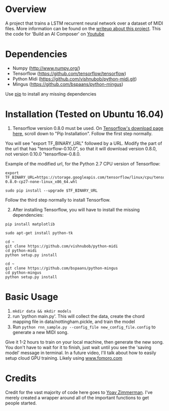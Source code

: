 Overview
============
A project that trains a LSTM recurrent neural network over a dataset of MIDI files. More information can be found on the [writeup about this project](http://yoavz.com/music_rnn/). This the code for 'Build an AI Composer' on [Youtube](https://youtu.be/S_f2qV2_U00)

Dependencies
============

* Numpy (http://www.numpy.org/)
* Tensorflow (https://github.com/tensorflow/tensorflow)
* Python Midi (https://github.com/vishnubob/python-midi.git)
* Mingus (https://github.com/bspaans/python-mingus)

Use [pip](https://pypi.python.org/pypi/pip) to install any missing dependencies

Installation (Tested on Ubuntu 16.04)
============

1. Tensorflow version 0.8.0 must be used. On [Tensorflow's download page here](https://www.tensorflow.org/versions/r0.10/get_started/os_setup.html), scroll down to "Pip Installation". Follow the first step normally.

You will see "export TF_BINARY_URL" followed by a URL. Modify the part of the url that has "tensorflow-0.10.0", so that it will download version 0.8.0, not version 0.10.0 "tensorflow-0.8.0. 

Example of the modified url, for the Python 2.7 CPU version of Tensorflow:

```
export TF_BINARY_URL=https://storage.googleapis.com/tensorflow/linux/cpu/tensorflow-0.8.0-cp27-none-linux_x86_64.whl

sudo pip install --upgrade $TF_BINARY_URL
```
Follow the third step normally to install Tensorflow.

2. After installing Tensorflow, you will have to install the missing dependencies:

`pip install matplotlib`

`sudo apt-get install python-tk `



```
cd ~
git clone https://github.com/vishnubob/python-midi
cd python-midi
python setup.py install
```




```
cd ~
git clone https://github.com/bspaans/python-mingus
cd python-mingus
python setup.py install
```


Basic Usage
===========

1. `mkdir data && mkdir models`
2. run 'python main.py'. This will collect the data, create the chord mapping file in data/nottingham.pickle, and train the model
3. Run `python rnn_sample.py --config_file new_config_file.config` to generate a new MIDI song.

Give it 1-2 hours to train on your local machine, then generate the new song. You don't have to wait for it to finish, just wait until you see the 'saving model' message in terminal. In a future video, I'll talk about how to easily setup cloud GPU training. Likely using www.fomoro.com

Credits
===========
Credit for the vast majority of code here goes to [Yoav Zimmerman](https://github.com/yoavz). I've merely created a wrapper around all of the important functions to get people started.
